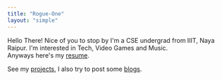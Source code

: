 ```yaml
---
title: "Rogue-One"
layout: "simple"
---
```


Hello There! Nice of you to stop by I'm a CSE undergrad from IIIT, Naya Raipur. I'm interested in Tech, Video Games and Music. <br>
Anyways here's my [resume](/resume.pdf).

See my [projects](/projects), I also try to post some [blogs](/posts).